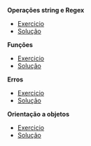 **Operações string e Regex**  
  
* [Exercicio](https://github.com/ta-data-sao/55_DAPT/tree/master/Labs/M01-L02-string_operations)  
* [Solução](https://github.com/ta-data-sao/55_DAPT/tree/master/Labs_Solution/M01-S02-string_operations)  
  
**Funções**  
  
* [Exercicio](https://github.com/ta-data-sao/55_DAPT/tree/master/Labs/M01-L04-functional_programming)  
* [Solução](https://github.com/ta-data-sao/55_DAPT/tree/master/Labs_Solution/M01-S04-functional_programming)  
  
**Erros**  
  
* [Exercicio](https://github.com/ta-data-sao/55_DAPT/tree/master/Labs/M01-L05-error_handling)  
* [Solução](https://github.com/ta-data-sao/55_DAPT/tree/master/Labs_Solution/M01-S05-error_handling)  
  
**Orientação a objetos**
  
* [Exercicio](https://github.com/ta-data-sao/55_DAPT/tree/master/Labs/M01-L06-object_oriented_programming)  
* [Solução](https://github.com/ta-data-sao/55_DAPT/tree/master/Labs_Solution/M01-S06-object_oriented_programming)  

